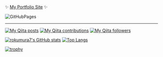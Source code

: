 ✨ [My Portfolio Site](https://rokumura7.github.io/) ✨

![GitHubPages](https://github.com/rokumura7/rokumura7.github.io/workflows/GitHubPages/badge.svg)

---

[![My Qiita posts](https://qiita-badge.apiapi.app/s/rokumura7/posts.svg)](http://qiita.com/rokumura7)
[![My Qiita contributions](https://qiita-badge.apiapi.app/s/rokumura7/contributions.svg)](http://qiita.com/rokumura7)
[![My Qiita followers](https://qiita-badge.apiapi.app/s/rokumura7/followers.svg)](http://qiita.com/rokumura7)

[![rokumura7's GitHub stats](https://github-readme-stats.vercel.app/api?username=rokumura7&count_private=true&show_icons=true&theme=radical)](https://github.com/anuraghazra/github-readme-stats)
[![Top Langs](https://github-readme-stats.vercel.app/api/top-langs/?username=rokumura7&layout=compact&theme=radical)](https://github.com/anuraghazra/github-readme-stats)

[![trophy](https://github-profile-trophy.vercel.app/?username=rokumura7&theme=darkhub)](https://github.com/ryo-ma/github-profile-trophy)
